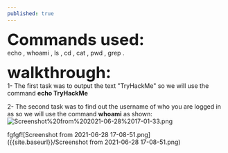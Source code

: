 ```yaml
---
published: true
---
```

<span style=" font-size:37px;"> **Commands used:** </span><br/>
 echo , whoami , ls , cd , cat , pwd , grep .
 
 <span style=" font-size:37px;"> **walkthrough:**</span><br/>
1- The first task was to output the text "TryHackMe" so we will use the command **echo TryHackMe** 

2- The second task was to find out the username of who you are logged in as so we will use the command **whoami** as shown:
![Screenshot%20from%202021-06-28%2017-01-33.png]({{site.baseurl}}/Screenshot%20from%202021-06-28%2017-01-33.png)

fgfgf![Screenshot from 2021-06-28 17-08-51.png]({{site.baseurl}}/Screenshot from 2021-06-28 17-08-51.png)
